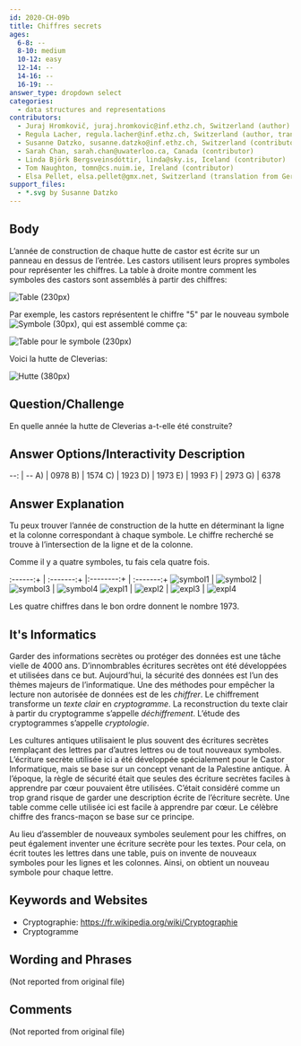 ```yaml
---
id: 2020-CH-09b
title: Chiffres secrets
ages:
  6-8: --
  8-10: medium
  10-12: easy
  12-14: --
  14-16: --
  16-19: --
answer_type: dropdown select
categories:
  - data structures and representations
contributors:
  - Juraj Hromkovič, juraj.hromkovic@inf.ethz.ch, Switzerland (author)
  - Regula Lacher, regula.lacher@inf.ethz.ch, Switzerland (author, translation from English into German)
  - Susanne Datzko, susanne.datzko@inf.ethz.ch, Switzerland (contributor, graphics)
  - Sarah Chan, sarah.chan@uwaterloo.ca, Canada (contributor)
  - Linda Björk Bergsveinsdóttir, linda@sky.is, Iceland (contributor)
  - Tom Naughton, tomn@cs.nuim.ie, Ireland (contributor)
  - Elsa Pellet, elsa.pellet@gmx.net, Switzerland (translation from German into French)
support_files:
  - *.svg by Susanne Datzko
---
```



## Body

L’année de construction de chaque hutte de castor est écrite sur un panneau en dessus de l’entrée. Les castors utilisent leurs propres symboles pour représenter les chiffres. La table à droite montre comment les symboles des castors sont assemblés à partir des chiffres:

![](graphics/2020-CH-09_taskbody1-compatible.svg "Table (230px)")

Par exemple, les castors représentent le chiffre "5" par le nouveau symbole ![](graphics/2020-CH-09_taskbody2.svg "Symbole (30px)"), qui est assemblé comme ça:

![](graphics/2020-CH-09_taskbody3-compatible.svg "Table pour le symbole (230px)")

Voici la hutte de Cleverias:

![](graphics/2020-CH-09_taskbody4.svg "Hutte (380px)")


## Question/Challenge

En quelle année la hutte de Cleverias a-t-elle été construite?


## Answer Options/Interactivity Description

--: | --
 A) | 0978
 B) | 1574
 C) | 1923
 D) | 1973
 E) | 1993
 F) | 2973
 G) | 6378


## Answer Explanation

Tu peux trouver l’année de construction de la hutte en déterminant la ligne et la colonne correspondant à chaque symbole. Le chiffre recherché se trouve à l’intersection de la ligne et de la colonne.

Comme il y a quatre symboles, tu fais cela quatre fois.

 :------:+ | :-------:+ |:--------:+ | :-------:+
![symbol1] | ![symbol2] | ![symbol3] | ![symbol4]
![expl1]   | ![expl2]   | ![expl3]   | ![expl4]

[symbol1]: graphics/2020-CH-09b_explanation1.svg "Symbole 1 (39px)"
[symbol2]: graphics/2020-CH-09b_explanation2.svg "Symbole 2 (50px)"
[symbol3]: graphics/2020-CH-09b_explanation3.svg "Symbole 3 (50px)"
[symbol4]: graphics/2020-CH-09b_explanation4.svg "Symbole 4 (50px)"
[expl1]: graphics/2020-CH-09_explanation_digit1.svg "Explication 1 (135px)"
[expl2]: graphics/2020-CH-09_explanation_digit9.svg "Explication 9 (135px)"
[expl3]: graphics/2020-CH-09_explanation_digit7.svg "Explication 7 (135px)"
[expl4]: graphics/2020-CH-09_explanation_digit3.svg "Explication 3 (135px)"

Les quatre chiffres dans le bon ordre donnent le nombre 1973.


## It's Informatics

Garder des informations secrètes ou protéger des données est une tâche vielle de 4000 ans. D’innombrables écritures secrètes ont été développées et utilisées dans ce but. Aujourd’hui, la sécurité des données est l’un des thèmes majeurs de l’informatique. Une des méthodes pour empêcher la lecture non autorisée de données est de les _chiffrer_. Le chiffrement transforme un _texte clair_ en _cryptogramme_. La reconstruction du texte clair à partir du cryptogramme s’appelle _déchiffrement_. L’étude des cryptogrammes s’appelle _cryptologie_.

Les cultures antiques utilisaient le plus souvent des écritures secrètes remplaçant des lettres par d’autres lettres ou de tout nouveaux symboles. L’écriture secrète utilisée ici a été développée spécialement pour le Castor Informatique, mais se base sur un concept venant de la Palestine antique. À l’époque, la règle de sécurité était que seules des écriture secrètes faciles à apprendre par cœur pouvaient être utilisées. C’était considéré comme un trop grand risque de garder une description écrite de l’écriture secrète. Une table comme celle utilisée ici est facile à apprendre par cœur. Le célèbre chiffre des francs-maçon se base sur ce principe.

Au lieu d’assembler de nouveaux symboles seulement pour les chiffres, on peut également inventer une écriture secrète pour les textes. Pour cela, on écrit toutes les lettres dans une table, puis on invente de nouveaux symboles pour les lignes et les colonnes. Ainsi, on obtient un nouveau symbole pour chaque lettre.


## Keywords and Websites

 - Cryptographie: https://fr.wikipedia.org/wiki/Cryptographie
 - Cryptogramme


## Wording and Phrases

(Not reported from original file)


## Comments

(Not reported from original file)
